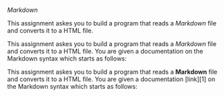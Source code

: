 *Markdown*

This assignment askes you to build a program that reads a *Markdown* file and converts it to a HTML file.

This assignment askes you to build a program that reads a *Markdown* file and converts it to a HTML file.
You are given a documentation on the Markdown syntax which starts as follows:

This assignment askes you to build a program that reads a **Markdown** file and converts it to a HTML file.
You are given a documentation [link][1] on the Markdown syntax which starts as follows: